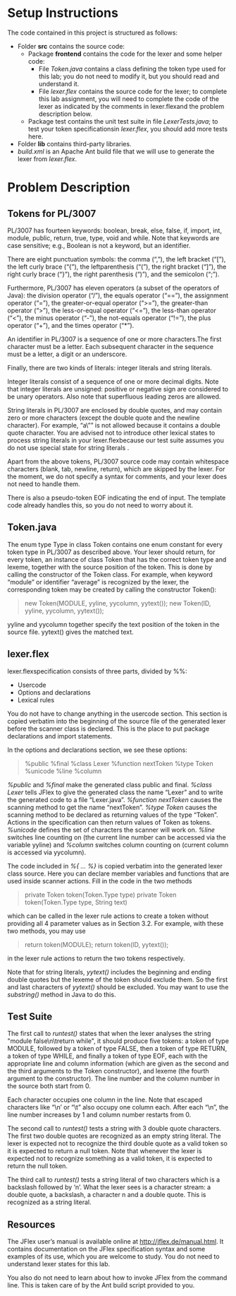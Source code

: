 # Setup Instructions
The code contained in this project is structured as follows:
* Folder **src** contains the source code:
	* Package **frontend** contains the code for the lexer and some helper code:
		* File *Token.java* contains a class defining the token type used for this lab; you do not need to modify it, but you should read and understand it.
		* File *lexer.flex* contains the source code for the lexer; to complete this lab assignment, you will need to complete the code of the lexer as indicated by the comments in lexer.flexand the problem description below.
	* Package test contains the unit test suite in file *LexerTests.java*; to test your token specificationsin *lexer.flex*, you should add more tests here.
* Folder **lib** contains third-party libraries.
* *build.xml* is an Apache Ant build file that we will use to generate the lexer from *lexer.flex*.


# Problem Description
## Tokens for PL/3007
PL/3007 has fourteen keywords: boolean, break, else, false, if, import, int, module, public, return, true, type, void and while. Note that keywords are case sensitive; e.g., Boolean is not a keyword, but an identifier.

There are eight punctuation symbols: the comma (“,”), the left bracket (“[”), the left curly brace (“{”), the leftparenthesis (“(”), the right bracket (“]”), the right curly brace (“}”), the right parenthesis (“)”), and the semicolon (“;”).

Furthermore, PL/3007 has eleven operators (a subset of the operators of Java): the division operator (“/”), the equals operator (“==”), the assignment operator (“=”), the greater-or-equal operator (“>=”), the greater-than operator (“>”), the less-or-equal operator (“<=”), the less-than operator (“<”), the minus operator (“-”), the not-equals operator (“!=”), the plus operator (“+”), and the times operator (“\*”).

An identifier in PL/3007 is a sequence of one or more characters.The first character must be a letter. Each subsequent character in the sequence must be a letter, a digit or an underscore.

Finally, there are two kinds of literals: integer literals and string literals.

Integer literals consist of a sequence of one or more decimal digits. Note that integer literals are unsigned: positive or negative sign are considered to be unary operators. Also note that superfluous leading zeros are allowed.

String literals in PL/3007 are enclosed by double quotes, and may contain zero or more characters (except the double quote and the newline character). For example, “a\”” is not allowed because it contains a double quote character. You are advised not to introduce other lexical states to process string literals in your lexer.flexbecause our test suite assumes you do not use special state for string literals .

Apart from the above tokens, PL/3007 source code may contain whitespace characters (blank, tab, newline, return), which are skipped by the lexer. For the moment, we do not specify a syntax for comments, and your lexer does not need to handle them.

There is also a pseudo-token EOF indicating the end of input. The template code already handles this, so you do not need to worry about it.

## Token.java
The enum type Type in class Token contains one enum constant for every token type in PL/3007 as described above. Your lexer should return, for every token, an instance of class Token that has the correct token type and lexeme, together with the source position of the token. This is done by calling the constructor of the Token class. For example, when keyword “module” or identifier “average” is recognized by the lexer, the corresponding token may be created by calling the constructor Token():

> new Token(MODULE, yyline, yycolumn, yytext()); 
> new Token(ID, yyline, yycolumn, yytext());

yyline and yycolumn together specify the text position of the token in the source file. yytext() gives the matched text.

## lexer.flex
lexer.flexspecification consists of three parts, divided by %%:
* Usercode
* Options and declarations
* Lexical rules

You do not have to change anything in the usercode section. This section is copied verbatim into the beginning of the source file of the generated lexer before the scanner class is declared. This is the place to put package declarations and import statements.

In the options and declarations section, we see these options:
> %public
> %final
> %class Lexer
> %function nextToken 
> %type Token
> %unicode
> %line
> %column

*%public* and *%final* make the generated class public and final. *%class Lexer* tells JFlex to give the generated class the name “Lexer” and to write the generated code to a file “Lexer.java”. *%function nextToken* causes the scanning method to get the name “nextToken”. *%type Token* causes the scanning method to be declared as returning values of the type “Token”. Actions in the specification can then return values of Token as tokens. *%unicode* defines the set of characters the scanner will work on. *%line* switches line counting on (the current line number can be accessed via the variable yyline) and *%column* switches column counting on (current column is accessed via yycolumn).

The code included in *%{ ... %}* is copied verbatim into the generated lexer class source. Here you can declare member variables and functions that are used inside scanner actions. Fill in the code in the two methods
> private Token token(Token.Type type)
> private Token token(Token.Type type, String text)

which can be called in the lexer rule actions to create a token without providing all 4 parameter values as in Section 3.2. For example, with these two methods, you may use
> return token(MODULE);
> return token(ID, yytext());

in the lexer rule actions to return the two tokens respectively.

Note that for string literals, *yytext()* includes the beginning and ending double quotes but the lexeme of the token should exclude them. So the first and last characters of *yytext()* should be excluded. You may want to use the *substring()* method in Java to do this.

## Test Suite
The first call to *runtest()* states that when the lexer analyses the string "module false\n\treturn while", it should produce five tokens: a token of type MODULE, followed by a token of type FALSE, then a token of type RETURN, a token of type WHILE, and finally a token of type EOF, each with the appropriate line and column information (which are given as the second and the third arguments to the Token constructor), and lexeme (the fourth argument to the constructor). The line number and the column number in the source both start from 0.

Each character occupies one column in the line. Note that escaped characters like “\n’ or “\t” also occupy one column each. After each “\n”, the line number increases by 1 and column number restarts from 0.

The second call to *runtest()* tests a string with 3 double quote characters. The first two double quotes are recognized as an empty string literal. The lexer is expected not to recognize the third double quote as a valid token so it is expected to return a null token. Note that whenever the lexer is expected not to recognize something as a valid token, it is expected to return the null token.

The third call to *runtest()* tests a string literal of two characters which is a backslash followed by ‘n’. What the lexer sees is a character stream: a double quote, a backslash, a character n and a double quote. This is recognized as a string literal.

## Resources
The JFlex user’s manual is available online at http://jflex.de/manual.html. It contains documentation on the JFlex specification syntax and some examples of its use, which you are welcome to study. You do not need to understand lexer states for this lab.

You also do not need to learn about how to invoke JFlex from the command line. This is taken care of by the Ant build script provided to you.